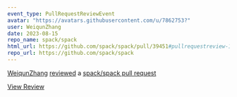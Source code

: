```yaml
---
event_type: PullRequestReviewEvent
avatar: "https://avatars.githubusercontent.com/u/7862753?"
user: WeiqunZhang
date: 2023-08-15
repo_name: spack/spack
html_url: https://github.com/spack/spack/pull/39451#pullrequestreview-1579574943
repo_url: https://github.com/spack/spack
---
```


<a href='https://github.com/WeiqunZhang' target='_blank'>WeiqunZhang</a> <a href='https://github.com/spack/spack/pull/39451#pullrequestreview-1579574943' target='_blank'>reviewed</a> a <a href='https://github.com/spack/spack/pull/39451' target='_blank'>spack/spack pull request</a>

<small></small>

<a href='https://github.com/spack/spack/pull/39451#pullrequestreview-1579574943' target='_blank'>View Review</a>